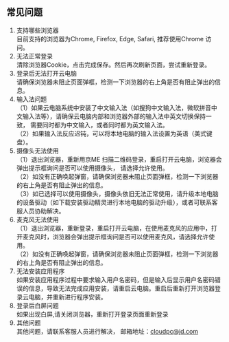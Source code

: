 ## 常见问题
1.	支持哪些浏览器<br>
目前支持的浏览器为Chrome, Firefox, Edge, Safari, 推荐使用Chrome 访问。<br>
2.	无法正常登录<br>
清除浏览器Cookie，点击完成保存。然后再次刷新页面，尝试重新登录。<br>
3. 登录后无法打开云电脑<br>
请确保浏览器未阻止页面弹框，检测一下浏览器的右上角是否有阻止弹出的信息。<br>
4. 输入法问题<br>
（1）如果云电脑系统中安装了中文输入法（如搜狗中文输入法，微软拼音中文输入法等），请确保云电脑内部和浏览器外部的输入法中英文切换保持一致， 需要同时都为中文输入，或者同时都为英文输入法。<br>
（2）如果输入法反应迟钝，可以将本地电脑的输入法设置为英语（美式键盘）。<br>
5. 摄像头无法使用<br>
（1）退出浏览器，重新用京ME 扫描二维码登录，重启打开云电脑，浏览器会弹出提示框询问是否可以使用摄像头， 请选择允许使用。<br>
（2）如没有正确唤起弹窗，请确保浏览器未阻止页面弹框，检测一下浏览器的右上角是否有阻止弹出的信息。<br>
（3）如已选择可以使用摄像头，摄像头依旧无法正常使用，请升级本地电脑的设备驱动（如下载安装驱动精灵进行本地电脑的驱动升级），或者可联系客服人员协助解决。<br>
6. 麦克风无法使用<br>
（1）退出浏览器，重新登录，重启打开云电脑，在使用麦克风的应用中，打开麦克风时，浏览器会弹出提示框询问是否可以使用麦克风，请选择允许使用。<br>
（2）如没有正确唤起弹窗，请确保浏览器未阻止页面弹框，检测一下浏览器的右上角是否有阻止弹出的信息。<br>
7. 无法安装应用程序<br>
如果安装应用程序过程中要求输入用户名密码，但是输入后显示用户名密码错误的信息，导致无法完成应用安装，请重启云电脑。重启后重新打开浏览器登录云电脑，并重新进行程序安装。<br>
8. 登录后白屏问题<br>
如果出现白屏,请关闭浏览器，重新打开登录页面重新登录<br>
9. 其他问题<br>
其他问题，请联系客服人员进行解决， 邮箱地址：cloudpc@jd.com<br>


